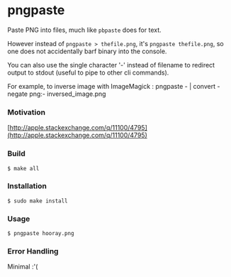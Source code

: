 pngpaste
========

Paste PNG into files, much like `pbpaste` does for text.

However instead of `pngpaste > thefile.png`, it's `pngpaste thefile.png`,
so one does not accidentally barf binary into the console.

You can also use the single character '-' instead of filename to redirect output to stdout (useful to pipe to other cli commands).

For example, to inverse image with ImageMagick :
    pngpaste - | convert -negate png:- inversed_image.png
    
### Motivation

[http://apple.stackexchange.com/q/11100/4795](http://apple.stackexchange.com/q/11100/4795)

### Build

    $ make all

### Installation

    $ sudo make install

### Usage

    $ pngpaste hooray.png

### Error Handling

Minimal :'(
